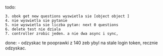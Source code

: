 
    
todo: 


    



    3. obok get new questions wyswietla sie [object object ]
    4. nie wyswietla sie pytanie
    5. nie wyswietla sie liczba pytan: next 0 questions
    6. delete test nie dziala
    7. controller zrobic jeden. a nie dwa async i sync, 

done: 
    - odzyskac te pooprawki z 140 zeb ybyl na stale login token, recznie odzyskac. 